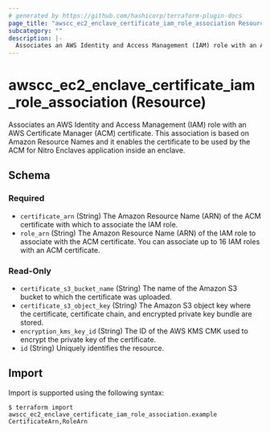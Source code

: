 ```yaml
---
# generated by https://github.com/hashicorp/terraform-plugin-docs
page_title: "awscc_ec2_enclave_certificate_iam_role_association Resource - terraform-provider-awscc"
subcategory: ""
description: |-
  Associates an AWS Identity and Access Management (IAM) role with an AWS Certificate Manager (ACM) certificate. This association is based on Amazon Resource Names and it enables the certificate to be used by the ACM for Nitro Enclaves application inside an enclave.
---
```


# awscc_ec2_enclave_certificate_iam_role_association (Resource)

Associates an AWS Identity and Access Management (IAM) role with an AWS Certificate Manager (ACM) certificate. This association is based on Amazon Resource Names and it enables the certificate to be used by the ACM for Nitro Enclaves application inside an enclave.



<!-- schema generated by tfplugindocs -->
## Schema

### Required

- `certificate_arn` (String) The Amazon Resource Name (ARN) of the ACM certificate with which to associate the IAM role.
- `role_arn` (String) The Amazon Resource Name (ARN) of the IAM role to associate with the ACM certificate. You can associate up to 16 IAM roles with an ACM certificate.

### Read-Only

- `certificate_s3_bucket_name` (String) The name of the Amazon S3 bucket to which the certificate was uploaded.
- `certificate_s3_object_key` (String) The Amazon S3 object key where the certificate, certificate chain, and encrypted private key bundle are stored.
- `encryption_kms_key_id` (String) The ID of the AWS KMS CMK used to encrypt the private key of the certificate.
- `id` (String) Uniquely identifies the resource.

## Import

Import is supported using the following syntax:

```shell
$ terraform import awscc_ec2_enclave_certificate_iam_role_association.example CertificateArn,RoleArn
```
